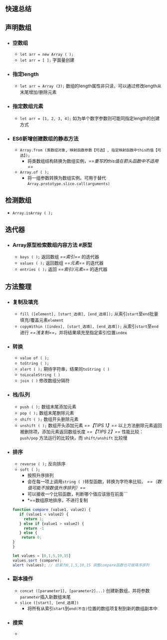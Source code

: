 ## 快速总结

## 声明数组
- ### 空数组
     - `let arr = new Array ( );`
     - `let arr = [ ];` 字面量创建
- ### 指定length
     - `let arr = Array (3);` 数组的length属性非只读，可以通过修改length从末尾增加/删除元素
- ### 指定数组元素
     - `let arr = [1, 2, 3, 4];` 如为单个数字参数则可能同指定length的创建方式
- ### ES6新增创建数组的静态方法
     - `Array.from (类数组对象, 映射函数参数【可选】, 指定映射函数中this的值【可选】);`
          - 将类数组结构转换为数组实例，*==重写的this值在箭头函数中不适用==*
     -  `Array.of ( );`  
          - 将一组参数转换为数组实例。可用于替代`Array.prototype.slice.call(arguments)`

 ## 检测数组
- `Array.isArray ( );`

## 迭代器
- ### Array原型检索数组内容方法  #原型 
    - `keys ( );` 返回数组 *==索引==* 的迭代器
    - `values ( );` 返回数组 *==元素==* 的迭代器
    - `entries ( );` 返回 *==索引/元素==* 的迭代器

## 方法整理
- ### 复制及填充
    - `fill ([element], [start_选填], [end_选填]);`  从索引`start`至`end`批量填充/覆盖元素`element`
    - `copyWithin ([index], [start_选填], [end_选填]);`  从索引`start`至`end`进行 *==浅复制==*，并将结果填充至指定索引位置`index`

- ### 转换
     - `value of ( );`
     - `toString ( );`
     - `alert ( );` 期待字符串，结果同`toString ( )`
     - `toLocaleString ( )`
     - `join ( )` 修改数组分隔符

- ### 栈/队列
     - `push ( );` 数组末尾添加元素
     - `pop ( );` 数组末尾删除元素
     - `shift ( );` 数组开头删除元素
     - `unshift ( );` 数组开头添加元素
       *==【TIPS 1】==* 以上方法删除元素返回被删除项，添加元素返回数组长度
       *==【TIPS 2】==* 性能比较：`push/pop` 方法运行的比较快，而 `shift/unshift` 比较慢

- ### 排序
     - `reverse ( );` 反向排序
     - `soft ( );` 
          - 按照升序排列
          - 会在每一项上调用`string ( )`转型函数，转换为字符串比较。 *==（数值可能不按数值升序排列）==*
          - 可以接收一个比较函数，判断哪个值应该放在前面```
          - *==数组原地排序，不进行复制
    ```jsx
    function compare (value1, value2) {
       if (value1 < value2) {
         return 1;
       } else if {value1 > value2) {
         return -1
       } else {
        return 0;
    }
    }
    
    let values = [0,1,5,10,15]
    values.sort (compare);
    alert (values); // 结果为0,1,5,10,15 调整compare函数也可做降序排列
    ```
- ### 副本操作
    - `concat ([parameter1], [parameter2]...)` 创建新数组，并将参数`parameter`插入新数组末尾
    - `slice ([start], [end_选填])` 
         - 将所有从索引`start`到`end(不含)`位置的数组项复制到新的数组副本中

- ### 搜索
     - 